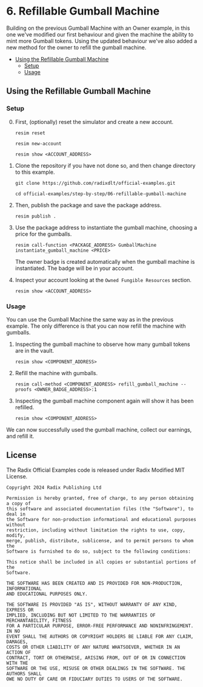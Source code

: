 # 6. Refillable Gumball Machine

Building on the previous Gumball Machine with an Owner example, in this one
we've modified our first behaviour and given the machine the ability to mint
more Gumball tokens. Using the updated behaviour we've also added a new method
for the owner to refill the gumball machine.

- [Using the Refillable Gumball Machine](#using-the-refillable-gumball-machine)
  - [Setup](#setup)
  - [Usage](#usage)

## Using the Refillable Gumball Machine

### Setup

0.  First, (optionally) reset the simulator and create a new account.

    ```
    resim reset

    resim new-account

    resim show <ACCOUNT_ADDRESS>
    ```

1.  Clone the repository if you have not done so, and then change directory to
    this example.

    ```
    git clone https://github.com/radixdlt/official-examples.git

    cd official-examples/step-by-step/06-refillable-gumball-machine
    ```

2.  Then, publish the package and save the package address.

    ```
    resim publish .
    ```

3.  Use the package address to instantiate the gumball machine, choosing a price
    for the gumballs.

    ```
    resim call-function <PACKAGE_ADDRESS> GumballMachine instantiate_gumball_machine <PRICE>
    ```

    The owner badge is created automatically when the gumball machine is
    instantiated. The badge will be in your account.

4.  Inspect your account looking at the `Owned Fungible Resources` section.

    ```
    resim show <ACCOUNT_ADDRESS>
    ```

### Usage

You can use the Gumball Machine the same way as in the previous example. The
only difference is that you can now refill the machine with gumballs.

1.  Inspecting the gumball machine to observe how many gumball tokens are in the
    vault.

    ```
    resim show <COMPONENT_ADDRESS>
    ```

2.  Refill the machine with gumballs.

    ```
    resim call-method <COMPONENT_ADDRESS> refill_gumball_machine --proofs <OWNER_BADGE_ADDRESS>:1
    ```

3.  Inspecting the gumball machine component again will show it has been
    refilled.

    ```
    resim show <COMPONENT_ADDRESS>
    ```

We can now successfully used the gumball machine, collect our earnings, and
refill it.

## License

The Radix Official Examples code is released under Radix Modified MIT License.

    Copyright 2024 Radix Publishing Ltd

    Permission is hereby granted, free of charge, to any person obtaining a copy of
    this software and associated documentation files (the "Software"), to deal in
    the Software for non-production informational and educational purposes without
    restriction, including without limitation the rights to use, copy, modify,
    merge, publish, distribute, sublicense, and to permit persons to whom the
    Software is furnished to do so, subject to the following conditions:

    This notice shall be included in all copies or substantial portions of the
    Software.

    THE SOFTWARE HAS BEEN CREATED AND IS PROVIDED FOR NON-PRODUCTION, INFORMATIONAL
    AND EDUCATIONAL PURPOSES ONLY.

    THE SOFTWARE IS PROVIDED "AS IS", WITHOUT WARRANTY OF ANY KIND, EXPRESS OR
    IMPLIED, INCLUDING BUT NOT LIMITED TO THE WARRANTIES OF MERCHANTABILITY, FITNESS
    FOR A PARTICULAR PURPOSE, ERROR-FREE PERFORMANCE AND NONINFRINGEMENT. IN NO
    EVENT SHALL THE AUTHORS OR COPYRIGHT HOLDERS BE LIABLE FOR ANY CLAIM, DAMAGES,
    COSTS OR OTHER LIABILITY OF ANY NATURE WHATSOEVER, WHETHER IN AN ACTION OF
    CONTRACT, TORT OR OTHERWISE, ARISING FROM, OUT OF OR IN CONNECTION WITH THE
    SOFTWARE OR THE USE, MISUSE OR OTHER DEALINGS IN THE SOFTWARE. THE AUTHORS SHALL
    OWE NO DUTY OF CARE OR FIDUCIARY DUTIES TO USERS OF THE SOFTWARE.
